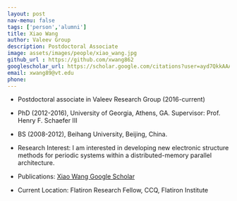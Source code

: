 ```yaml
---
layout: post
nav-menu: false
tags: ['person','alumni']
title: Xiao Wang
author: Valeev Group
description: Postdoctoral Associate
image: assets/images/people/xiao_wang.jpg
github_url : https://github.com/xwang862
googlescholar_url: https://scholar.google.com/citations?user=ayd7QkkAAAAJ&hl=en
email: xwang89@vt.edu
phone:
---
```

- Postdoctoral associate in Valeev Research Group (2016-current)
- PhD (2012-2016), University of Georgia, Athens, GA. Supervisor: Prof. Henry F. Schaefer III
- BS (2008-2012), Beihang University, Beijing, China.



- Research Interest:
  I am interested in developing new electronic structure methods for periodic systems within a distributed-memory parallel architecture.

- Publications:
  [Xiao Wang Google Scholar](https://scholar.google.com/citations?user=ayd7QkkAAAAJ&hl=en)

- Current Location: Flatiron Research Fellow, CCQ, Flatiron Institute

